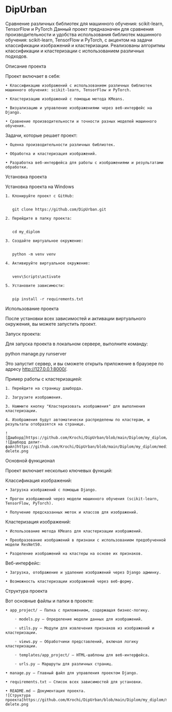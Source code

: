 # DipUrban

Сравнение различных библиотек для машинного обучения: scikit-learn, TensorFlow и PyTorch
Данный проект предназначен для сравнения производительности и удобства использования библиотек машинного обучения: scikit-learn, TensorFlow и PyTorch, с акцентом на задачи классификации изображений и кластеризации. Реализованы алгоритмы классификации и кластеризации с использованием различных подходов.


Описание проекта

Проект включает в себя:

    • Классификацию изображений с использованием различных библиотек машинного обучения: scikit-learn, TensorFlow и PyTorch.
    
    • Кластеризацию изображений с помощью метода KMeans.
    
    • Визуализацию и управление изображениями через веб-интерфейс на Django.
    
    • Сравнение производительности и точности разных моделей машинного обучения.
    
Задачи, которые решает проект:

    • Оценка производительности различных библиотек.
    
    • Обработка и кластеризация изображений.
    
    • Разработка веб-интерфейса для работы с изображениями и результатами обработки.
    
    


Установка проекта

Установка проекта на Windows

    1. Клонируйте проект с GitHub:
    

       git clone https://github.com/DipUrban.git
       
    2. Перейдите в папку проекта:
    

       cd my_diplom
       
    3. Создайте виртуальное окружение:
    

       python -m venv venv
       
    4. Активируйте виртуальное окружение:
    

       venv\Scripts\activate
       
    5. Установите зависимости:
    

       pip install -r requirements.txt
       
       

Использование проекта

После установки всех зависимостей и активации виртуального окружения, вы можете запустить проект.

Запуск проекта:

Для запуска проекта в локальном сервере, выполните команду:

python manage.py runserver

Это запустит сервер, и вы сможете открыть приложение в браузере по адресу http://127.0.0.1:8000/.

Пример работы с кластеризацией:

    1. Перейдите на страницу дашборда.
    
    2. Загрузите изображения.
    
    3. Нажмите кнопку "Кластеризовать изображения" для выполнения кластеризации.
    
    4. Изображения будут автоматически распределены по кластерам, и результаты отобразятся на странице.
    
    ![Дашборд]https://github.com/Krochi/DipUrban/blob/main/Diplom/my_diplom/media/screenshot/dashbord.png
    ![Дашборд делит-файл]https://github.com/Krochi/DipUrban/blob/main/Diplom/my_diplom/media/screenshot/dashbord-delete.png

Основной функционал

Проект включает несколько ключевых функций:

Классификация изображений:

    • Загрузка изображений с помощью Django.
    
    • Прогон изображений через модели машинного обучения (scikit-learn, TensorFlow, PyTorch).
    
    • Получение предсказанных меток и классов для изображений.
    
Кластеризация изображений:

    • Использование метода KMeans для кластеризации изображений.
    
    • Преобразование изображений в признаки с использованием предобученной модели ResNet50.
    
    • Разделение изображений на кластеры на основе их признаков.
    
Веб-интерфейс:

    • Загрузка, отображение и удаление изображений через Django админку.
    
    • Возможность кластеризации изображений через веб-форму.
    
    

Структура проекта

Вот основные файлы и папки в проекте:

    • app_project/ — Папка с приложением, содержащая бизнес-логику.
    
        ◦ models.py — Определение модели данных для изображений.
        
        ◦ utils.py — Модули для извлечения признаков из изображений и кластеризации.
        
        ◦ views.py — Обработчики представлений, включая логику кластеризации.
        
        ◦ templates/app_project/ — HTML-шаблоны для веб-интерфейса.

        ◦ urls.py — Маршруты для различных страниц.
        
    • manage.py — Главный файл для управления проектом Django.
    
    • requirements.txt — Список всех зависимостей для установки.
    
    • README.md — Документация проекта.
    ![Структура проекта]https://github.com/Krochi/DipUrban/blob/main/Diplom/my_diplom/media/screenshot/dashbord-delete.png
